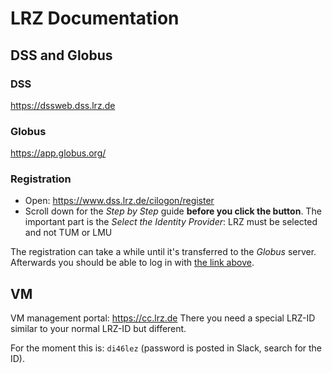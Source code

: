 # LRZ Documentation

## DSS and Globus
### DSS
https://dssweb.dss.lrz.de

### Globus
https://app.globus.org/

### Registration
- Open: https://www.dss.lrz.de/cilogon/register
- Scroll down for the *Step by Step* guide **before you click the button**.
The important part is the *Select the Identity Provider*: LRZ must be selected and not TUM or LMU

The registration can take a while until it's transferred to the *Globus* server. Afterwards you should be able to log in with [the link above](https://app.globus.org/).



## VM
VM management portal: https://cc.lrz.de
There you need a special LRZ-ID similar to your normal LRZ-ID but different.

For the moment this is: `di46lez` (password is posted in Slack, search for the ID).